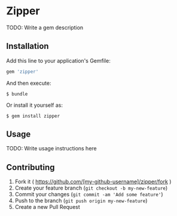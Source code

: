 # Zipper

TODO: Write a gem description

## Installation

Add this line to your application's Gemfile:

```ruby
gem 'zipper'
```

And then execute:

    $ bundle

Or install it yourself as:

    $ gem install zipper

## Usage

TODO: Write usage instructions here

## Contributing

1. Fork it ( https://github.com/[my-github-username]/zipper/fork )
2. Create your feature branch (`git checkout -b my-new-feature`)
3. Commit your changes (`git commit -am 'Add some feature'`)
4. Push to the branch (`git push origin my-new-feature`)
5. Create a new Pull Request

